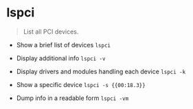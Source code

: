# lspci
> List all PCI devices.

- Show a brief list of devices
`lspci`

- Display additional info
`lspci -v`

- Display drivers and modules handling each device
`lspci -k`

- Show a specific device
`lspci -s {{00:18.3}}`

- Dump info in a readable form
`lspci -vm`
